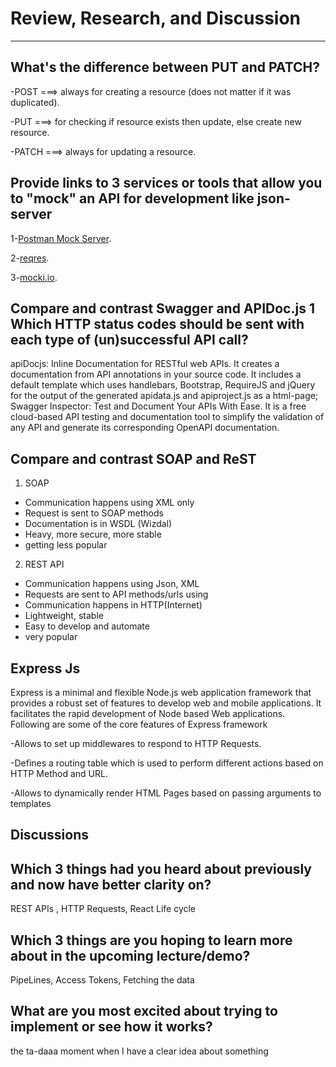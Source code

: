 # Review, Research, and Discussion
---
## What's the difference between PUT and PATCH?

-POST ===> always for creating a resource (does not matter if it was duplicated).

-PUT ===> for checking if resource exists then update, else create new resource.

-PATCH ===> always for updating a resource.

## Provide links to 3 services or tools that allow you to "mock" an API for development like json-server

1-[Postman Mock Server](https://learning.postman.com/docs/designing-and-developing-your-api/mocking-data/setting-up-mock/).

2-[reqres](https://reqres.in/).

3-[mocki.io](https://mocki.io/fake-json-api).

## Compare and contrast Swagger and APIDoc.js 1 Which HTTP status codes should be sent with each type of (un)successful API call?

apiDocjs: Inline Documentation for RESTful web APIs. It creates a documentation from API annotations in your source code. It includes a default template which uses handlebars, Bootstrap, RequireJS and jQuery for the output of the generated apidata.js and apiproject.js as a html-page;  
Swagger Inspector: Test and Document Your APIs With Ease. It is a free cloud-based API testing and documentation tool to simplify the validation of any API and generate its corresponding OpenAPI documentation. 

## Compare and contrast SOAP and ReST
1) SOAP
- Communication happens using XML only
- Request is sent to SOAP methods
- Documentation is in WSDL (Wizdal)
- Heavy, more secure, more stable
- getting less popular
2) REST API
- Communication happens using Json, XML
- Requests are sent to API methods/urls using
- Communication happens in HTTP(Internet)
- Lightweight, stable
- Easy to develop and automate
- very popular

## Express Js
Express is a minimal and flexible Node.js web application framework that provides a robust set of features to develop web and mobile applications. It facilitates the rapid development of Node based Web applications. Following are some of the core features of Express framework

-Allows to set up middlewares to respond to HTTP Requests.

-Defines a routing table which is used to perform different actions based on HTTP Method and URL.

-Allows to dynamically render HTML Pages based on passing arguments to templates

## Discussions

## Which 3 things had you heard about previously and now have better clarity on?

REST APIs , HTTP Requests, React Life cycle

## Which 3 things are you hoping to learn more about in the upcoming lecture/demo?

PipeLines, Access Tokens, Fetching the data

## What are you most excited about trying to implement or see how it works?

the ta-daaa moment when I have a clear idea about something





